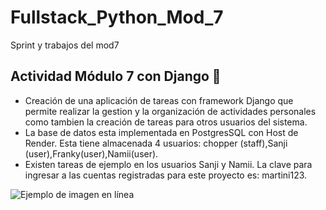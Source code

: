# Fullstack_Python_Mod_7
Sprint y trabajos del mod7
 ## Actividad Módulo 7 con Django 🚀 ##
- Creación de una aplicación de tareas con framework Django que permite realizar la gestion y la organización de actividades personales como tambien la creación de tareas para otros usuarios del sistema. 
- La base de datos esta implementada en PostgresSQL con Host de Render. Esta tiene almacenada 4 usuarios: chopper (staff),Sanji (user),Franky(user),Namii(user). 
- Existen tareas de ejemplo en los usuarios Sanji y Namii. La clave para ingresar a las cuentas registradas para este proyecto es: martini123.
<img src="https://drive.google.com/file/d/1E8aSYL-nWp8bNz5D12ISIh1v89-KEMBr/view?usp=drive_link" alt="Ejemplo de imagen en línea">

